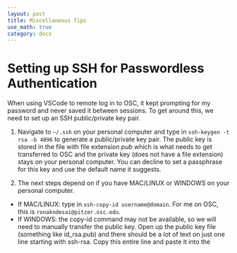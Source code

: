 ```yaml
---
layout: post
title: Miscellaneous Tips
use_math: true
category: docs
---
```


# Setting up SSH for Passwordless Authentication
When using VSCode to remote log in to OSC, it kept prompting for my password and never saved it between sessions. To get around this, we need to set up an SSH public/private key pair. 

1. Navigate to `~/.ssh` on your personal computer and type in `ssh-keygen -t rsa -b 4096` to generate a public/private key pair. The public key is stored in the file with file extension *pub* which is what needs to get transferred to OSC and the private key (does not have a file extension) stays on your personal computer. You can decline to set a passphrase for this key and use the default name it suggests.

2. The next steps depend on if you have MAC/LINUX or WINDOWS on your personal computer.

* If MAC/LINUX: type in `ssh-copy-id username@domain`. For me on OSC, this is `ronakndesai@pitzer.osc.edu`.
* If WINDOWS: the copy-id command may not be available, so we will need to manually transfer the public key. Open up the public key file (something like id_rsa.pub) and there should be a lot of text on just one line starting with ssh-rsa. Copy this entire line and paste it into the 
